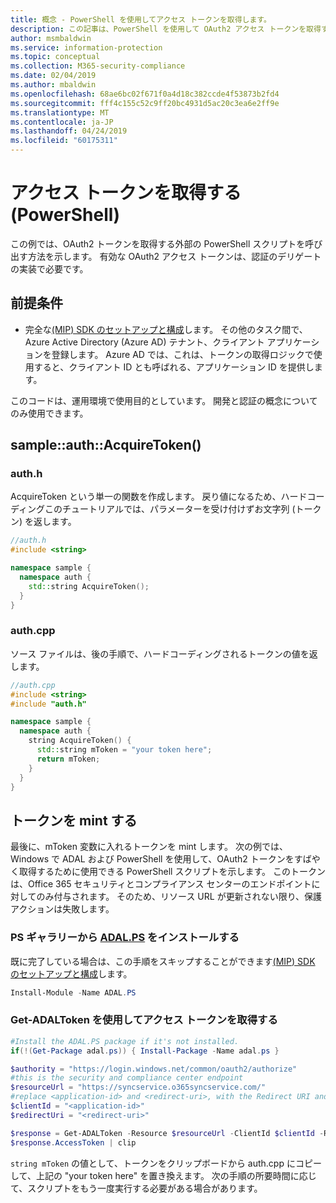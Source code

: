 ```yaml
---
title: 概念 - PowerShell を使用してアクセス トークンを取得します。
description: この記事は、PowerShell を使用して OAuth2 アクセス トークンを取得する方法を理解するのに役立ちます。 これは、認証委任の実装で必要になります。
author: msmbaldwin
ms.service: information-protection
ms.topic: conceptual
ms.collection: M365-security-compliance
ms.date: 02/04/2019
ms.author: mbaldwin
ms.openlocfilehash: 68ae6bc02f671f0a4d18c382ccde4f53873b2fd4
ms.sourcegitcommit: fff4c155c52c9ff20bc4931d5ac20c3ea6e2ff9e
ms.translationtype: MT
ms.contentlocale: ja-JP
ms.lasthandoff: 04/24/2019
ms.locfileid: "60175311"
---
```

# <a name="acquire-an-access-token-powershell"></a>アクセス トークンを取得する (PowerShell)

この例では、OAuth2 トークンを取得する外部の PowerShell スクリプトを呼び出す方法を示します。 有効な OAuth2 アクセス トークンは、認証のデリゲートの実装で必要です。

## <a name="prerequisites"></a>前提条件

- 完全な[(MIP) SDK のセットアップと構成](setup-configure-mip.md)します。 その他のタスク間で、Azure Active Directory (Azure AD) テナント、クライアント アプリケーションを登録します。 Azure AD では、これは、トークンの取得ロジックで使用すると、クライアント ID とも呼ばれる、アプリケーション ID を提供します。

このコードは、運用環境で使用目的としています。 開発と認証の概念についてのみ使用できます。 

## <a name="sampleauthacquiretoken"></a>sample::auth::AcquireToken()

### <a name="authh"></a>auth.h

AcquireToken という単一の関数を作成します。 戻り値になるため、ハードコーディングこのチュートリアルでは、パラメーターを受け付けずお文字列 (トークン) を返します。

```cpp
//auth.h
#include <string>

namespace sample {
  namespace auth {
    std::string AcquireToken();
  }
}
```

### <a name="authcpp"></a>auth.cpp

ソース ファイルは、後の手順で、ハードコーディングされるトークンの値を返します。

```cpp
//auth.cpp
#include <string>
#include "auth.h"

namespace sample {
  namespace auth {
    string AcquireToken() {
      std::string mToken = "your token here";
      return mToken;
    }
  }
}
```

## <a name="mint-a-token"></a>トークンを mint する

最後に、mToken 変数に入れるトークンを mint します。 次の例では、Windows で ADAL および PowerShell を使用して、OAuth2 トークンをすばやく取得するために使用できる PowerShell スクリプトを示します。 このトークンは、Office 365 セキュリティとコンプライアンス センターのエンドポイントに対してのみ付与されます。 そのため、リソース URL が更新されない限り、保護アクションは失敗します。 

### <a name="install-adalpshttpswwwpowershellgallerycompackagesadalps31942-from-ps-gallery"></a>PS ギャラリーから [ADAL.PS](https://www.powershellgallery.com/packages/ADAL.PS/3.19.4.2) をインストールする

既に完了している場合は、この手順をスキップすることができます[(MIP) SDK のセットアップと構成](setup-configure-mip.md)します。

```PowerShell
Install-Module -Name ADAL.PS
```

### <a name="use-get-adaltoken-to-obtain-the-access-token"></a>Get-ADALToken を使用してアクセス トークンを取得する

```PowerShell
#Install the ADAL.PS package if it's not installed.
if(!(Get-Package adal.ps)) { Install-Package -Name adal.ps }

$authority = "https://login.windows.net/common/oauth2/authorize" 
#this is the security and compliance center endpoint
$resourceUrl = "https://syncservice.o365syncservice.com/"
#replace <application-id> and <redirect-uri>, with the Redirect URI and Application ID from your Azure AD application registration.
$clientId = "<application-id>"
$redirectUri = "<redirect-uri>"

$response = Get-ADALToken -Resource $resourceUrl -ClientId $clientId -RedirectUri $redirectUri -Authority $authority -PromptBehavior:Always
$response.AccessToken | clip
```

`string mToken` の値として、トークンをクリップボードから auth.cpp にコピーして、上記の "your token here" を置き換えます。 次の手順の所要時間に応じて、スクリプトをもう一度実行する必要がある場合があります。


